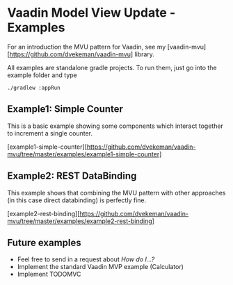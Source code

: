 # Vaadin Model View Update - Examples

For an introduction the MVU pattern for Vaadin, see my [vaadin-mvu][https://github.com/dvekeman/vaadin-mvu] library.

All examples are standalone gradle projects. To run them, just go into the example folder and type

```
./gradlew :appRun
```

## Example1: Simple Counter

This is a basic example showing some components which interact together to increment a single counter.

[example1-simple-counter][https://github.com/dvekeman/vaadin-mvu/tree/master/examples/example1-simple-counter]


## Example2: REST DataBinding

This example shows that combining the MVU pattern with other approaches (in this case direct databinding) is
perfectly fine.

[example2-rest-binding][https://github.com/dvekeman/vaadin-mvu/tree/master/examples/example2-rest-binding]

## Future examples

- Feel free to send in a request about _How do I...?_
- Implement the standard Vaadin MVP example (Calculator)
- Implement TODOMVC